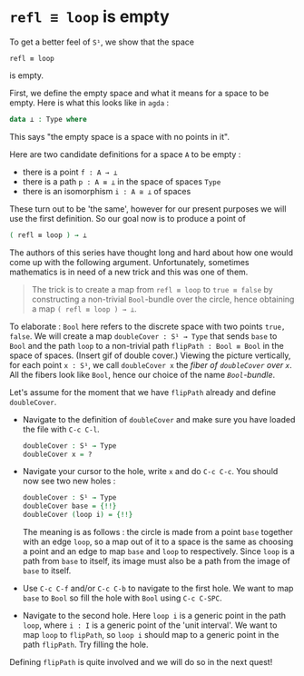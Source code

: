 # `refl ≡ loop` is empty

To get a better feel of `S¹`, we show that the space

```
refl ≡ loop
```

is empty. 

First, we define the empty space and what it means for a space to be empty.
Here is what this looks like in `agda` :

```agda
data ⊥ : Type where 
```

This says "the empty space is a space with no points in it".

Here are two candidate definitions for a space `A` to be empty :

- there is a point `f : A → ⊥`
- there is a path `p : A ≡ ⊥` in the space of spaces `Type`
- there is an isomorphism `i : A ≅ ⊥` of spaces

These turn out to be 'the same',
however for our present purposes we will use the first definition.
So our goal now is to produce a point of 

```agda
( refl ≡ loop ) → ⊥
```

The authors of this series have thought long and hard
about how one would come up with the following argument.
Unfortunately, sometimes mathematics is in need of a new trick
and this was one of them.

> The trick is to create a map from `refl ≡ loop` to `true ≡ false` by
> constructing a non-trivial `Bool`-bundle over the circle, 
> hence obtaining a map `( refl ≡ loop ) → ⊥`.

To elaborate : 
`Bool` here refers to the discrete space with two points `true, false`.
We will create a map `doubleCover : S¹ → Type` that sends
`base` to `Bool` and the path `loop` to a non-trivial path `flipPath : Bool ≡ Bool`
in the space of spaces.
(Insert gif of double cover.)
Viewing the picture vertically,
for each point `x : S¹`, 
we call `doubleCover x` the _fiber of `doubleCover` over `x`_.
All the fibers look like `Bool`, hence our choice of the name _`Bool`-bundle_.

Let's assume for the moment that we have `flipPath` already and
define `doubleCover`.

- Navigate to the definition of `doubleCover` and make sure
  you have loaded the file with `C-c C-l`.
  ```agda
  doubleCover : S¹ → Type
  doubleCover x = ?
  ```
- Navigate your cursor to the hole,
  write `x` and do `C-c C-c`.
  You should now see two new holes : 
  
  ```agda
  doubleCover : S¹ → Type
  doubleCover base = {!!}
  doubleCover (loop i) = {!!} 
  ``` 

  The meaning is as follows :
  the circle is made from a point `base` together with an edge `loop`,
  so a map out of it to a space is the same as choosing
  a point and an edge to map `base` and `loop` to respectively.
  Since `loop` is a path from `base` to itself,
  its image must also be a path from the image of `base` to itself.
- Use `C-c C-f` and/or `C-c C-b` to navigate to the first hole.
  We want to map `base` to `Bool` so
  fill the hole with `Bool` using `C-c C-SPC`.
- Navigate to the second hole.
  Here `loop i` is a generic point in the path `loop`, 
  where `i : I` is a generic point of the 'unit interval'.
  We want to map `loop` to `flipPath`,
  so `loop i` should map to a generic point in the path `flipPath`. 
  Try filling the hole.

Defining `flipPath` is quite involved and we will do so in the next quest!
